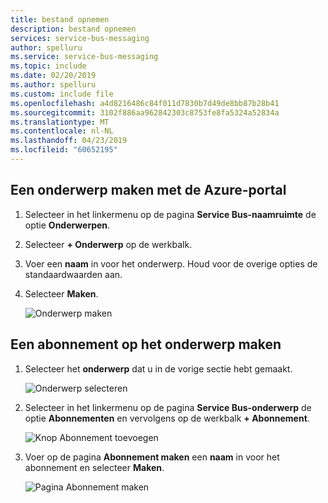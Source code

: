 ```yaml
---
title: bestand opnemen
description: bestand opnemen
services: service-bus-messaging
author: spelluru
ms.service: service-bus-messaging
ms.topic: include
ms.date: 02/20/2019
ms.author: spelluru
ms.custom: include file
ms.openlocfilehash: a4d8216486c84f011d7830b7d49de8bb87b28b41
ms.sourcegitcommit: 3102f886aa962842303c8753fe8fa5324a52834a
ms.translationtype: MT
ms.contentlocale: nl-NL
ms.lasthandoff: 04/23/2019
ms.locfileid: "60652195"
---
```

## <a name="create-a-topic-using-the-azure-portal"></a>Een onderwerp maken met de Azure-portal
1. Selecteer in het linkermenu op de pagina **Service Bus-naamruimte** de optie **Onderwerpen**.
2. Selecteer **+ Onderwerp** op de werkbalk. 
4. Voer een **naam** in voor het onderwerp. Houd voor de overige opties de standaardwaarden aan.
5. Selecteer **Maken**.

    ![Onderwerp maken](./media/service-bus-create-topics-subscriptions-portal/create-topic.png)

## <a name="create-a-subscription-to-the-topic"></a>Een abonnement op het onderwerp maken
1. Selecteer het **onderwerp** dat u in de vorige sectie hebt gemaakt. 
    
    ![Onderwerp selecteren](./media/service-bus-create-topics-subscriptions-portal/select-topic.png)
2. Selecteer in het linkermenu op de pagina **Service Bus-onderwerp** de optie **Abonnementen** en vervolgens op de werkbalk **+ Abonnement**. 
    
    ![Knop Abonnement toevoegen](./media/service-bus-create-topics-subscriptions-portal/add-subscription-button.png)
3. Voer op de pagina **Abonnement maken** een **naam** in voor het abonnement en selecteer **Maken**. 

    ![Pagina Abonnement maken](./media/service-bus-create-topics-subscriptions-portal/create-subscription-page.png)